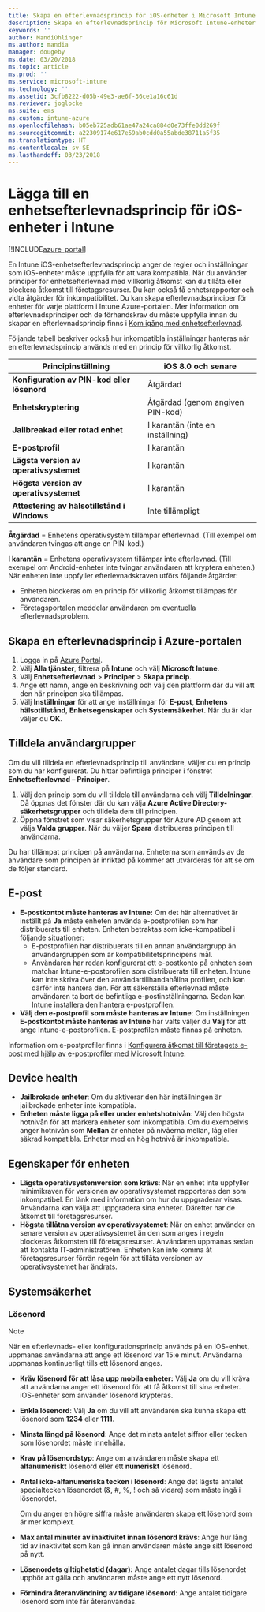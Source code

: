 ```yaml
---
title: Skapa en efterlevnadsprincip för iOS-enheter i Microsoft Intune – Azure | Microsoft Docs
description: Skapa en efterlevnadsprincip för Microsoft Intune-enheter för iOS-enheter för att ange ett e-postkonto, kontrollera jailbrokade enheter, kontrollera lägsta och högsta operativsystem och ange begränsningar för lösenord, inklusive lösenordslängd och enhetsinaktivitet.
keywords: ''
author: MandiOhlinger
ms.author: mandia
manager: dougeby
ms.date: 03/20/2018
ms.topic: article
ms.prod: ''
ms.service: microsoft-intune
ms.technology: ''
ms.assetid: 3cfb8222-d05b-49e3-ae6f-36ce1a16c61d
ms.reviewer: joglocke
ms.suite: ems
ms.custom: intune-azure
ms.openlocfilehash: b05eb725adb61ae47a24ca884d0e73ffe0dd269f
ms.sourcegitcommit: a22309174e617e59ab0cdd0a55abde38711a5f35
ms.translationtype: HT
ms.contentlocale: sv-SE
ms.lasthandoff: 03/23/2018
---
```

# <a name="add-a-device-compliance-policy-for-ios-devices-in-intune"></a>Lägga till en enhetsefterlevnadsprincip för iOS-enheter i Intune

[!INCLUDE[azure_portal](./includes/azure_portal.md)]

En Intune iOS-enhetsefterlevnadsprincip anger de regler och inställningar som iOS-enheter måste uppfylla för att vara kompatibla. När du använder principer för enhetsefterlevnad med villkorlig åtkomst kan du tillåta eller blockera åtkomst till företagsresurser. Du kan också få enhetsrapporter och vidta åtgärder för inkompatibilitet. Du kan skapa efterlevnadsprinciper för enheter för varje plattform i Intune Azure-portalen. Mer information om efterlevnadsprinciper och de förhandskrav du måste uppfylla innan du skapar en efterlevnadsprincip finns i [Kom igång med enhetsefterlevnad](device-compliance-get-started.md).

Följande tabell beskriver också hur inkompatibla inställningar hanteras när en efterlevnadsprincip används med en princip för villkorlig åtkomst.

| **Principinställning** | **iOS 8.0 och senare** |
| --- | --- |
| **Konfiguration av PIN-kod eller lösenord** | Åtgärdad |
| **Enhetskryptering** | Åtgärdad (genom angiven PIN-kod) |
| **Jailbreakad eller rotad enhet** | I karantän (inte en inställning)
| **E-postprofil** | I karantän |
|**Lägsta version av operativsystemet** | I karantän |
| **Högsta version av operativsystemet** | I karantän |
| **Attestering av hälsotillstånd i Windows** | Inte tillämpligt |

**Åtgärdad** = Enhetens operativsystem tillämpar efterlevnad. (Till exempel om användaren tvingas att ange en PIN-kod.)

**I karantän** = Enhetens operativsystem tillämpar inte efterlevnad. (Till exempel om Android-enheter inte tvingar användaren att kryptera enheten.) När enheten inte uppfyller efterlevnadskraven utförs följande åtgärder:

- Enheten blockeras om en princip för villkorlig åtkomst tillämpas för användaren.
- Företagsportalen meddelar användaren om eventuella efterlevnadsproblem.

## <a name="create-a-compliance-policy-in-the-azure-portal"></a>Skapa en efterlevnadsprincip i Azure-portalen

1. Logga in på [Azure Portal](https://portal.azure.com).
2. Välj **Alla tjänster**, filtrera på **Intune** och välj **Microsoft Intune**.
3. Välj **Enhetsefterlevnad** > **Principer** > **Skapa princip**.
4. Ange ett namn, ange en beskrivning och välj den plattform där du vill att den här principen ska tillämpas.
5. Välj **Inställningar** för att ange inställningar för **E-post**, **Enhetens hälsotillstånd**, **Enhetsegenskaper** och **Systemsäkerhet**. När du är klar väljer du **OK**.

<!--- 4. Choose **Actions for noncompliance** to say what actions should happen when a device is determined as noncompliant with this policy.
5. In the **Actions for noncompliance** pane, choose **Add** to create a new action.  The action parameters pane allows you to specify the action, email recipients that should receive the notification in addition to the user of the device, and the content of the notification that you want to send.
7. The message template option allows you to create several custom emails depending on when the action is set to take. For example, you can create a message for notifications that are sent for the first time and a different message for final warning before access is blocked. The custom messages that you create can be used for all your device compliance policy.
7. Specify the **Grace period** which determines when that action to take place.  For example, you may want to send a notification as soon as the device is evaluated as noncompliant, but allow some time before enforcing the conditional access policy to block access to company resources like SharePoint online.
8. Choose **Add** to finish creating the action.
9. You can create multiple actions and the sequence in which they should occur. Choose **Ok** when you are finished creating all the actions.--->

## <a name="assign-user-groups"></a>Tilldela användargrupper

Om du vill tilldela en efterlevnadsprincip till användare, väljer du en princip som du har konfigurerat. Du hittar befintliga principer i fönstret **Enhetsefterlevnad – Principer**.

1. Välj den princip som du vill tilldela till användarna och välj **Tilldelningar**. Då öppnas det fönster där du kan välja **Azure Active Directory-säkerhetsgrupper** och tilldela dem till principen.
2. Öppna fönstret som visar säkerhetsgrupper för Azure AD genom att välja **Valda grupper**.  När du väljer **Spara** distribueras principen till användarna.

Du har tillämpat principen på användarna.  Enheterna som används av de användare som principen är inriktad på kommer att utvärderas för att se om de följer standard.

<!---## Compliance policy settings--->

## <a name="email"></a>E-post

- **E-postkontot måste hanteras av Intune:** Om det här alternativet är inställt på **Ja** måste enheten använda e-postprofilen som har distribuerats till enheten. Enheten betraktas som icke-kompatibel i följande situationer:
  - E-postprofilen har distribuerats till en annan användargrupp än användargruppen som är kompatibilitetsprincipens mål.
  - Användaren har redan konfigurerat ett e-postkonto på enheten som matchar Intune-e-postprofilen som distribuerats till enheten. Intune kan inte skriva över den användartillhandahållna profilen, och kan därför inte hantera den. För att säkerställa efterlevnad måste användaren ta bort de befintliga e-postinställningarna. Sedan kan Intune installera den hantera e-postprofilen.
- **Välj den e-postprofil som måste hanteras av Intune**: Om inställningen **E-postkontot måste hanteras av Intune** har valts väljer du **Välj** för att ange Intune-e-postprofilen. E-postprofilen måste finnas på enheten.

Information om e-postprofiler finns i [Konfigurera åtkomst till företagets e-post med hjälp av e-postprofiler med Microsoft Intune](https://docs.microsoft.com/intune-classic/deploy-use/configure-access-to-corporate-email-using-email-profiles-with-microsoft-intune).

## <a name="device-health"></a>Device health

- **Jailbrokade enheter**: Om du aktiverar den här inställningen är jailbrokade enheter inte kompatibla.
- **Enheten måste ligga på eller under enhetshotnivån**: Välj den högsta hotnivån för att markera enheter som inkompatibla. Om du exempelvis anger hotnivån som **Mellan** är enheter på nivåerna mellan, låg eller säkrad kompatibla. Enheter med en hög hotnivå är inkompatibla.

## <a name="device-properties"></a>Egenskaper för enheten

- **Lägsta operativsystemversion som krävs**: När en enhet inte uppfyller minimikraven för versionen av operativsystemet rapporteras den som inkompatibel. En länk med information om hur du uppgraderar visas. Användarna kan välja att uppgradera sina enheter. Därefter har de åtkomst till företagsresurser.
- **Högsta tillåtna version av operativsystemet**: När en enhet använder en senare version av operativsystemet än den som anges i regeln blockeras åtkomsten till företagsresurser. Användaren uppmanas sedan att kontakta IT-administratören. Enheten kan inte komma åt företagsresurser förrän regeln för att tillåta versionen av operativsystemet har ändrats.

## <a name="system-security"></a>Systemsäkerhet

### <a name="password"></a>Lösenord

> [!NOTE]
> När en efterlevnads- eller konfigurationsprincip används på en iOS-enhet, uppmanas användarna att ange ett lösenord var 15:e minut. Användarna uppmanas kontinuerligt tills ett lösenord anges.

- **Kräv lösenord för att låsa upp mobila enheter:** Välj **Ja** om du vill kräva att användarna anger ett lösenord för att få åtkomst till sina enheter. iOS-enheter som använder lösenord krypteras.
- **Enkla lösenord**: Välj **Ja** om du vill att användaren ska kunna skapa ett lösenord som **1234** eller **1111**.
- **Minsta längd på lösenord**: Ange det minsta antalet siffror eller tecken som lösenordet måste innehålla.
- **Krav på lösenordstyp**: Ange om användaren måste skapa ett **alfanumeriskt** lösenord eller ett **numeriskt** lösenord.
- **Antal icke-alfanumeriska tecken i lösenord**: Ange det lägsta antalet specialtecken lösenordet (&, #, %, ! och så vidare) som måste ingå i lösenordet.

    Om du anger en högre siffra måste användaren skapa ett lösenord som är mer komplext.

- **Max antal minuter av inaktivitet innan lösenord krävs**: Ange hur lång tid av inaktivitet som kan gå innan användaren måste ange sitt lösenord på nytt.
- **Lösenordets giltighetstid (dagar):** Ange antalet dagar tills lösenordet upphör att gälla och användaren måste ange ett nytt lösenord.
- **Förhindra återanvändning av tidigare lösenord**: Ange antalet tidigare lösenord som inte får återanvändas.

<!--- ## Next steps

[How to monitor device compliance](device-compliance-monitor.md)--->

